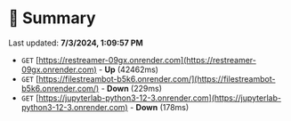 # 📖 Summary
Last updated: **7/3/2024, 1:09:57 PM**

- `GET` [https://restreamer-09gx.onrender.com](https://restreamer-09gx.onrender.com) - **Up** (42462ms)
- `GET` [https://filestreambot-b5k6.onrender.com/](https://filestreambot-b5k6.onrender.com/) - **Down** (229ms)
- `GET` [https://jupyterlab-python3-12-3.onrender.com](https://jupyterlab-python3-12-3.onrender.com) - **Down** (178ms)
